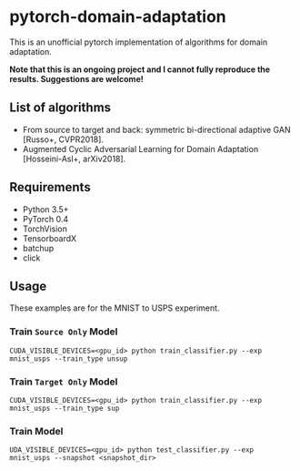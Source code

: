 # pytorch-domain-adaptation

This is an unofficial pytorch implementation of algorithms for domain adaptation.

**Note that this is an ongoing project and I cannot fully reproduce the results. Suggestions are welcome!**

## List of algorithms
- From source to target and back: symmetric bi-directional adaptive GAN [Russo+, CVPR2018].
- Augmented Cyclic Adversarial Learning for Domain Adaptation [Hosseini-Asl+, arXiv2018].

## Requirements
- Python 3.5+
- PyTorch 0.4
- TorchVision
- TensorboardX
- batchup
- click

## Usage

These examples are for the MNIST to USPS experiment.

### Train `Source Only` Model
```
CUDA_VISIBLE_DEVICES=<gpu_id> python train_classifier.py --exp mnist_usps --train_type unsup
```

### Train `Target Only` Model
```
CUDA_VISIBLE_DEVICES=<gpu_id> python train_classifier.py --exp mnist_usps --train_type sup
```

### Train Model
```
UDA_VISIBLE_DEVICES=<gpu_id> python test_classifier.py --exp mnist_usps --snapshot <snapshot_dir>
```
